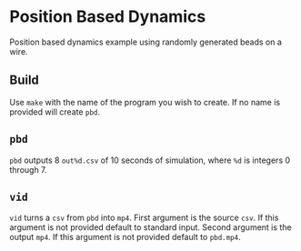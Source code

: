 # Position Based Dynamics 

Position based dynamics example using randomly generated beads on a wire.

## Build

Use `make` with the name of the program you wish to create.
If no name is provided will create `pbd`.

## `pbd`

`pbd` outputs 8 `out%d.csv` of 10 seconds of simulation, where
`%d` is integers 0 through 7.

## `vid`
`vid` turns a `csv` from `pbd` into `mp4`. 
First argument is the source `csv`.
If this argument is not provided default to standard input.
Second argument is the output `mp4`.
If this argument is not provided default to `pbd.mp4`.

